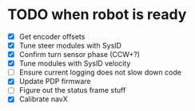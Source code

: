 # TODO when robot is ready

- [x] Get encoder offsets
- [x] Tune steer modules with SysID
- [x] Confirm turn sensor phase (CCW+?)
- [x] Tune modules with SysID velocity
- [ ] Ensure current logging does not slow down code
- [x] Update PDP firmware
- [ ] Figure out the status frame stuff
- [x] Calibrate navX
